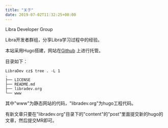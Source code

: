 ```yaml
---
title: "关于"
date: 2019-07-02T11:32:25+08:00
---
```


Libra Developer Group

Libra开发者群组，分享Libra学习过程中的经验。

<!--more-->

本站采用Hugo搭建，网站在[Github](https://github.com/cz-it/LibraDev) 上进行托管。

目录如下：

	LibraDev cz$ tree . -L 1
	.
	├── LICENSE
	├── README.md
	├── libradev.org
	└── www

其中"www"为静态网站的代码，"libradev.org"为hugo工程代码。

有新文章只要在"libradev.org"目录下的"content"的"post"里面提交新的hugo的文章，然后提交MR即可。

